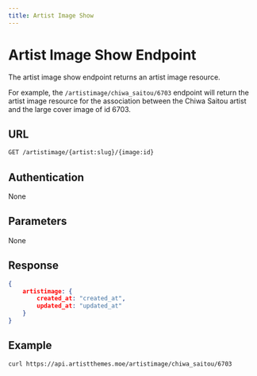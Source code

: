 ```yaml
---
title: Artist Image Show
---
```


# Artist Image Show Endpoint

The artist image show endpoint returns an artist image resource.

For example, the `/artistimage/chiwa_saitou/6703` endpoint will return the artist image resource for the association between the Chiwa Saitou artist and the large cover image of id 6703.

## URL

```sh
GET /artistimage/{artist:slug}/{image:id}
```

## Authentication

None

## Parameters

None

## Response

```json
{
    artistimage: {
        created_at: "created_at",
        updated_at: "updated_at"
    }
}
```

## Example

```bash
curl https://api.artistthemes.moe/artistimage/chiwa_saitou/6703
```
